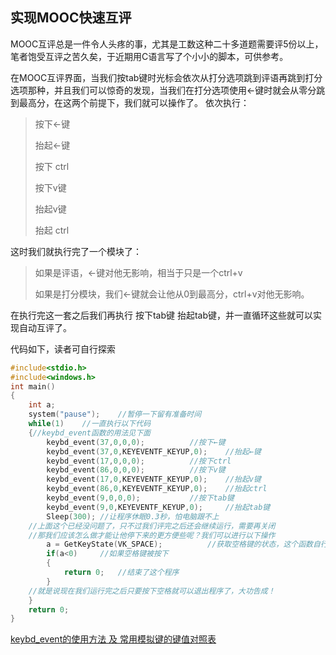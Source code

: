 ## 实现MOOC快速互评

MOOC互评总是一件令人头疼的事，尤其是工数这种二十多道题需要评5份以上，笔者饱受互评之苦久矣，于近期用C语言写了个小小的脚本，可供参考。

在MOOC互评界面，当我们按tab键时光标会依次从打分选项跳到评语再跳到打分选项那种，并且我们可以惊奇的发现，当我们在打分选项使用←键时就会从零分跳到最高分，在这两个前提下，我们就可以操作了。
依次执行：

> 按下←键
> 
> 抬起←键
> 
> 按下 ctrl 
> 
> 按下v键
> 
> 抬起v键
> 
> 抬起 ctrl 

这时我们就执行完了一个模块了：

> 如果是评语，←键对他无影响，相当于只是一个ctrl+v
> 
> 如果是打分模块，我们←键就会让他从0到最高分，ctrl+v对他无影响。

在执行完这一套之后我们再执行 按下tab键 抬起tab键，并一直循环这些就可以实现自动互评了。

代码如下，读者可自行探索

```c
#include<stdio.h>
#include<windows.h>
int main()
{
	int a;
	system("pause");	//暂停一下留有准备时间
	while(1)	//一直执行以下代码
	{//keybd_event函数的用法见下面
		keybd_event(37,0,0,0);			//按下←键
		keybd_event(37,0,KEYEVENTF_KEYUP,0);	//抬起←键
		keybd_event(17,0,0,0);			//按下ctrl
		keybd_event(86,0,0,0);			//按下v键
		keybd_event(17,0,KEYEVENTF_KEYUP,0);	//抬起v键 
		keybd_event(86,0,KEYEVENTF_KEYUP,0);	//抬起ctrl 
		keybd_event(9,0,0,0);			//按下tab键
		keybd_event(9,0,KEYEVENTF_KEYUP,0); 	//抬起tab键
		Sleep(300);	//让程序休眠0.3秒，怕电脑跟不上
	//上面这个已经没问题了，只不过我们评完之后还会继续运行，需要再关闭
	//那我们应该怎么做才能让他停下来的更方便些呢？我们可以进行以下操作
		a = GetKeyState(VK_SPACE);			//获取空格键的状态，这个函数自行百度即可
		if(a<0)		//如果空格键被按下
		{
			return 0;	//结束了这个程序
		}
	//就是说现在我们运行完之后只要按下空格就可以退出程序了，大功告成！
	}
	return 0;
}
```

[keybd_event的使用方法 及 常用模拟键的键值对照表](https://blog.csdn.net/tianyuzhixina/article/details/101633101?utm_medium=distribute.pc_relevant.none-task-blog-2%7Edefault%7EBlogCommendFromBaidu%7Edefault-5.control&depth_1-utm_source=distribute.pc_relevant.none-task-blog-2%7Edefault%7EBlogCommendFromBaidu%7Edefault-5.control)



